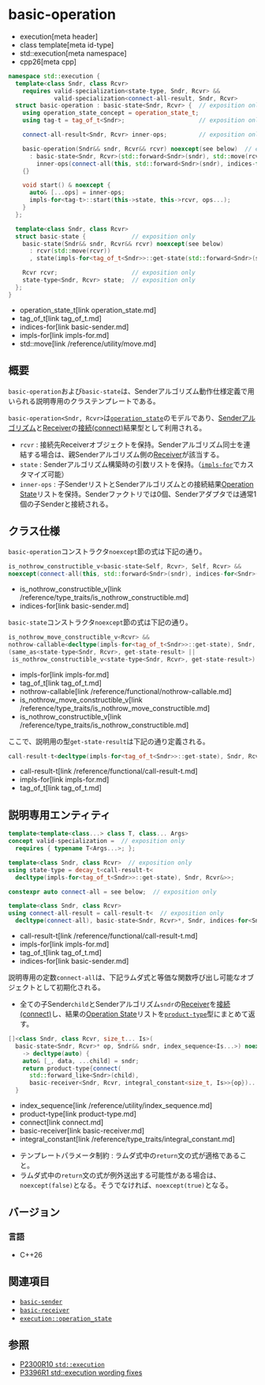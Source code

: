 # basic-operation
* execution[meta header]
* class template[meta id-type]
* std::execution[meta namespace]
* cpp26[meta cpp]

```cpp
namespace std::execution {
  template<class Sndr, class Rcvr>
    requires valid-specialization<state-type, Sndr, Rcvr> &&
             valid-specialization<connect-all-result, Sndr, Rcvr>
  struct basic-operation : basic-state<Sndr, Rcvr> {  // exposition only
    using operation_state_concept = operation_state_t;
    using tag-t = tag_of_t<Sndr>;                     // exposition only

    connect-all-result<Sndr, Rcvr> inner-ops;         // exposition only

    basic-operation(Sndr&& sndr, Rcvr&& rcvr) noexcept(see below)  // exposition only
      : basic-state<Sndr, Rcvr>(std::forward<Sndr>(sndr), std::move(rcvr)),
        inner-ops(connect-all(this, std::forward<Sndr>(sndr), indices-for<Sndr>()))
    {}

    void start() & noexcept {
      auto& [...ops] = inner-ops;
      impls-for<tag-t>::start(this->state, this->rcvr, ops...);
    }
  };

  template<class Sndr, class Rcvr>
  struct basic-state {             // exposition only
    basic-state(Sndr&& sndr, Rcvr&& rcvr) noexcept(see below)
      : rcvr(std::move(rcvr))
      , state(impls-for<tag_of_t<Sndr>>::get-state(std::forward<Sndr>(sndr), rcvr)) { }

    Rcvr rcvr;                     // exposition only
    state-type<Sndr, Rcvr> state;  // exposition only
  };
}
```
* operation_state_t[link operation_state.md]
* tag_of_t[link tag_of_t.md]
* indices-for[link basic-sender.md]
* impls-for[link impls-for.md]
* std::move[link /reference/utility/move.md]

## 概要
`basic-operation`および`basic-state`は、Senderアルゴリズム動作仕様定義で用いられる説明専用のクラステンプレートである。

`basic-operation<Sndr, Rcvr>`は[`operation_state`](operation_state.md)のモデルであり、[Senderアルゴリズム](basic-sender.md)と[Receiver](receiver.md)の[接続(connect)](connect.md)結果型として利用される。

- `rcvr` : 接続先Receiverオブジェクトを保持。Senderアルゴリズム同士を連結する場合は、親Senderアルゴリズム側の[Receiver](receiver.md)が該当する。
- `state` : Senderアルゴリズム構築時の引数リストを保持。（[`impls-for`](impls-for.md)でカスタマイズ可能）
- `inner-ops` : 子SenderリストとSenderアルゴリズムとの接続結果[Operation State](operation_state.md)リストを保持。Senderファクトリでは0個、Senderアダプタでは通常1個の子Senderと接続される。


## クラス仕様
`basic-operation`コンストラクタ`noexcept`節の式は下記の通り。

```cpp
is_nothrow_constructible_v<basic-state<Self, Rcvr>, Self, Rcvr> &&
noexcept(connect-all(this, std::forward<Sndr>(sndr), indices-for<Sndr>()))
```
* is_nothrow_constructible_v[link /reference/type_traits/is_nothrow_constructible.md]
* indices-for[link basic-sender.md]

`basic-state`コンストラクタ`noexcept`節の式は下記の通り。

```cpp
is_nothrow_move_constructible_v<Rcvr> &&
nothrow-callable<decltype(impls-for<tag_of_t<Sndr>>::get-state), Sndr, Rcvr&> &&
(same_as<state-type<Sndr, Rcvr>, get-state-result> ||
 is_nothrow_constructible_v<state-type<Sndr, Rcvr>, get-state-result>)
```
* impls-for[link impls-for.md]
* tag_of_t[link tag_of_t.md]
* nothrow-callable[link /reference/functional/nothrow-callable.md]
* is_nothrow_move_constructible_v[link /reference/type_traits/is_nothrow_move_constructible.md]
* is_nothrow_constructible_v[link /reference/type_traits/is_nothrow_constructible.md]

ここで、説明用の型`get-state-result`は下記の通り定義される。

```cpp
call-result-t<decltype(impls-for<tag_of_t<Sndr>>::get-state), Sndr, Rcvr&>.
```
* call-result-t[link /reference/functional/call-result-t.md]
* impls-for[link impls-for.md]
* tag_of_t[link tag_of_t.md]


## 説明専用エンティティ

```cpp
template<template<class...> class T, class... Args>
concept valid-specialization =  // exposition only
  requires { typename T<Args...>; };

template<class Sndr, class Rcvr>  // exposition only
using state-type = decay_t<call-result-t<
  decltype(impls-for<tag_of_t<Sndr>>::get-state), Sndr, Rcvr&>>;

constexpr auto connect-all = see below;  // exposition only

template<class Sndr, class Rcvr>
using connect-all-result = call-result-t<  // exposition only
  decltype(connect-all), basic-state<Sndr, Rcvr>*, Sndr, indices-for<Sndr>>;
```
* call-result-t[link /reference/functional/call-result-t.md]
* impls-for[link impls-for.md]
* tag_of_t[link tag_of_t.md]
* indices-for[link basic-sender.md]

説明専用の定数`connect-all`は、下記ラムダ式と等価な関数呼び出し可能なオブジェクトとして初期化される。

- 全ての子Sender`child`とSenderアルゴリズム`sndr`の[Receiver](basic-receiver.md)を[接続(connect)](connect.md)し、結果の[Operation State](operation_state.md)リストを[`product-type`](product-type.md)型にまとめて返す。

```cpp
[]<class Sndr, class Rcvr, size_t... Is>(
  basic-state<Sndr, Rcvr>* op, Sndr&& sndr, index_sequence<Is...>) noexcept(see below)
    -> decltype(auto) {
    auto& [_, data, ...child] = sndr;
    return product-type{connect(
      std::forward_like<Sndr>(child),
      basic-receiver<Sndr, Rcvr, integral_constant<size_t, Is>>{op})...};
  }
```
* index_sequence[link /reference/utility/index_sequence.md]
* product-type[link product-type.md]
* connect[link connect.md]
* basic-receiver[link basic-receiver.md]
* integral_constant[link /reference/type_traits/integral_constant.md]

- テンプレートパラメータ制約 : ラムダ式中の`return`文の式が適格であること。
- ラムダ式中の`return`文の式が例外送出する可能性がある場合は、`noexcept(false)`となる。そうでなければ、`noexcept(true)`となる。


## バージョン
### 言語
- C++26


## 関連項目
- [`basic-sender`](basic-sender.md)
- [`basic-receiver`](basic-receiver.md)
- [`execution::operation_state`](operation_state.md)


## 参照
- [P2300R10 `std::execution`](https://www.open-std.org/jtc1/sc22/wg21/docs/papers/2024/p2300r10.html)
- [P3396R1 std::execution wording fixes](https://www.open-std.org/jtc1/sc22/wg21/docs/papers/2024/p3396r1.html)
